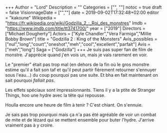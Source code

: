 +++
Author = "Lord"
Description = ""
Categories = ["", ""]
notoc = true
draft = false
VisionnageDate = ["",""]
date = 2019-09-02T17:32:48+02:00
editor = "kakoune"
Wikipedia = "https://fr.wikipedia.org/wiki/Godzilla_2_:_Roi_des_monstres"
Imdb = "https://www.imdb.com/title/tt3741700/"
year = ["2019"]
Directors = ["Michael Dougherty"]
Actors = ["Kyle Chandler","Vera Farmiga","Millie Bobby Brown"]
title = "Godzilla 2 : King of the Monsters"
Avis_possibles = ["nul","long","court","oneshot","meh","cool","excellent","parfait"]
Avis = ["meh","long"] 
Saga = ["Godzilla"]
+++
Je suis pas super fan de film de monstre.
J'apprécie quand j'en vois un, mais je vais rarement en voir.

Le "premier" était pas trop mal (en dehors de la fin où le gros monstre estime qu'il a fait son taf et qu'il peut partir fièrement retourner s'ennuyer sous l'eau…) du coup pourquoi pas une suite.
Et bha en fait maintenant on sait pourquoi *fallait pas*.

Les effets spéciaux sont impressionnants.
Tiens il y a la ptite de Stranger Things, hoo une hydre avec la tête qui repousse.

Houlla encore une heure de film à tenir ?
C'est chiant.
On s'ennuie.

Je sais pas trop pourquoi mais ça n'a pas été agréable de voir un combat de mite et de lézard qui se mettent ensemble pour buter l'hydre.
J'arrive vraiment pas à y croire.

